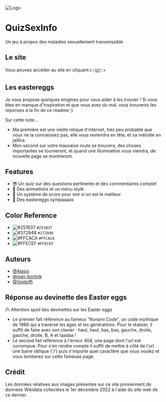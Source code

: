 
![Logo](https://raw.githubusercontent.com/Voidoffi/N2i/main/logoTitle.png)



# QuizSexInfo

Un jeu à propos des maladies sexuellement transmissible


## Le site

Vous pouvez accéder au site en cliquant 👉[ici](https://alaixs.github.io/N2i/)👈

## Les eastereggs
Je vous propose quelques énigmes pour vous aider à les trouver ! Si vous êtes en manque d'inspiration et que vous avez du mal, vous trouverez les réponses à la fin de ce readme ;)

Sur cette note...

- Ma première est une vieille relique d'internet, très peu probable que vous ne la connaissiez pas, elle vous reviendra en tête, et sa mélodie en jaillira.
- Mon second sur votre mauvaise route se trouvera, des choses importantes se tourneront, et quand une illumination vous viendra, de nouvelle page se montreront.

## Features

- 😎 Un quiz sur des questions pertinente et des commentaires complet
- 💫 Des animations et un menu stylé
- 💯 Un système de score pour voir si on est le meilleur
- 🥚 Des eastereggs sympaaaas

## Color Reference
- ![#251B37](https://placehold.co/15x15/251B37/251B37.png) `#251B37`
- ![#372948](https://placehold.co/15x15/372948/372948.png) `#372948`
- ![#FFCACA](https://placehold.co/15x15/FFCACA/FFCACA.png) `#FFCACA`
- ![#FFECEF](https://placehold.co/15x15/FFECEF/FFECEF.png) `#FFECEF`

## Auteurs

- [@Alaixs](https://github.com/Alaixs)
- [@ivan-bortnik](https://github.com/ivan-bortnik)
- [@Voidoffi](https://github.com/Voidoffi)

## Réponse au devinette des Easter eggs

/!\ Attention spoil des devinettes sur les Easter eggs

- Le premier fait référence au fameux "Konami Code", un code mythique de 1986 qui a traversé les âges et les générations. Pour le réaliser, il suffit de faire avec son clavier : haut, haut, bas, bas, gauche, droite, gauche, droite, B, A et taadaa !
- Le second fait référence à l'erreur 404, une page dont l'url est corrompue. Pour s'en rendre compte il suffit de mettre à côté de l'url une barre oblique ('/') puis n'importe quel caractère que vous voulez et vous tomberez sur cette fameuse page.

## Crédit 
Les données relatives aux images présentes sur ce site proviennent de données Wikidata collectées le 1er décembre 2022 à l'aide du site web de ce dernier.
